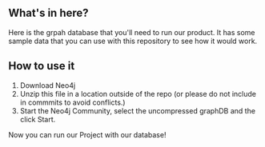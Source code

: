 ## What's in here?

Here is the grpah database that you'll need to run our product. 
It has some sample data that you can use with this repository to see how it would work.

## How to use it

1. Download Neo4j 
2. Unzip this file in a location outside of the repo (or please do not include in commmits to avoid conflicts.)
3. Start the Neo4j Community, select the uncompressed graphDB and the click Start.

Now you can run our Project with our database!
